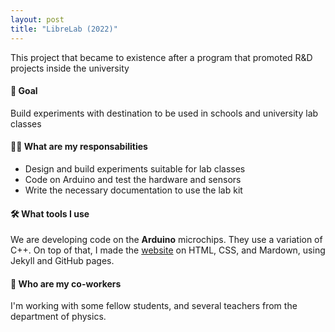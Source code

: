 ```yaml
---
layout: post
title: "LibreLab (2022)"
---
```


This project that became to existence after a program that promoted R&D projects inside the university

#### 🏁 Goal

Build experiments with destination to be used in schools and university lab classes

#### 👩‍💻 What are my responsabilities

- Design and build experiments suitable for lab classes
- Code on Arduino and test the hardware and sensors
- Write the necessary documentation to use the lab kit

#### 🛠️ What tools I use

We are developing code on the **Arduino** microchips. They use a variation of C++. On top of that, I made the [website](https://librelab.github.io) on HTML, CSS, and Mardown, using Jekyll and GitHub pages.

#### 👥 Who are my co-workers

I'm working with some fellow students, and several teachers from the department of physics.

